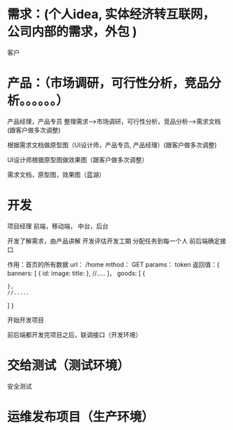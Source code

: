 # 需求：(个人idea, 实体经济转互联网，公司内部的需求，外包 )
客户

# 产品：（市场调研，可行性分析，竞品分析。。。。。。）
产品经理，产品专员
整理需求-->市场调研，可行性分析，竞品分析-->需求文档(跟客户做多次调整)

根据需求文档做原型图（UI设计师，产品专员, 产品经理）(跟客户做多次调整)

UI设计师根据原型图做效果图（跟客户做多次调整）

需求文档，原型图，效果图（蓝湖）

# 开发
项目经理
前端，移动端，
中台，后台

开发了解需求，由产品讲解
开发评估开发工期
分配任务到每一个人
前后端确定接口

作用：首页的所有数据
url： /home
mthod： GET
params： token
返回值：{
  banners: [
    {
      id: 
      image:
      title:
    },
    //.....
  ]，
  goods: [
    {

    },
    //.....
  ]
}

开始开发项目

前后端都开发完项目之后，联调接口（开发环境）

# 交给测试（测试环境）

安全测试

# 运维发布项目（生产环境）














